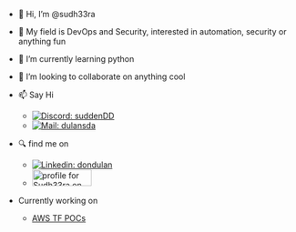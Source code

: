 - 👋 Hi, I’m @sudh33ra
- 👀 My field is DevOps and Security, interested in automation, security or anything fun
- 🌱 I’m currently learning python
- 💞️ I’m looking to collaborate on anything cool
- 📫 Say Hi
  - [![Discord: suddenDD](https://img.shields.io/badge/Discord-7289DA?style=for-the-badge&logo=discord&logoColor=white&link=https://discordapp.com/channels/@me/suddendd/)](https://discordapp.com/channels/@me/suddendd/)
  - [![Mail: dulansda](https://img.shields.io/badge/ProtonMail-8B89CC?style=for-the-badge&logo=protonmail&logoColor=white&link=mailto:dulansda@protonmail.com)](mailto:dulansda@protonmail.com)
- 🔍 find me on
  - [![Linkedin: dondulan](https://img.shields.io/badge/-dondulan-blue?style=flat-square&logo=Linkedin&logoColor=white&link=https://www.linkedin.com/in/dondulan/)](https://www.linkedin.com/in/dondulan/)
  - <a href="https://stackexchange.com/users/4129210"><img src="https://stackexchange.com/users/flair/4129210.png?theme=dark" width="104" height="29" alt="profile for Sudh33ra on Stack Exchange, a network of free, community-driven Q&amp;A sites" title="profile for Sudh33ra on Stack Exchange, a network of free, community-driven Q&amp;A sites"></a> 

- Currently working on
  - [AWS TF POCs](https://github.com/sudh33ra/aws-terraform-poc-list)

<!---
sudh33ra/sudh33ra is a ✨ special ✨ repository because its `README.md` (this file) appears on your GitHub profile.
You can click the Preview link to take a look at your changes.
--->
